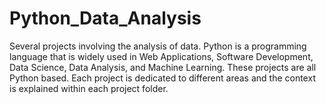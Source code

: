 # Python_Data_Analysis

Several projects involving the analysis of data. Python is a programming language that is widely used in Web Applications, Software Development, Data Science, Data Analysis, and Machine Learning. These projects are all Python based. Each project is dedicated to different areas and the context is explained within each project folder.